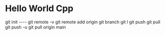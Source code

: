 # Hello World Cpp

git init ----
git remote -v
git remote add origin <link>
git branch 
git l <git log>
git push
git pull
git push -u
git pull origin main
